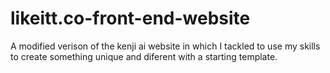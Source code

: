 # likeitt.co-front-end-website

A modified verison of the kenji ai website in which I tackled to use my skills to create something unique and diferent with a starting template.
